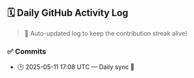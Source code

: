 ## 🗓️ Daily GitHub Activity Log

> 🤖 Auto-updated log to keep the contribution streak alive!

### ✅ Commits

- 🕒 2025-05-11 17:08 UTC — Daily sync 🌿

